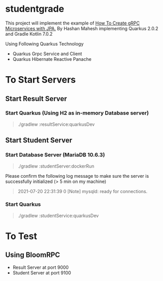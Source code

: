 # studentgrade
This project will implement the example of [How To Create gRPC Microservices with JPA.](https://medium.com/geekculture/how-to-create-grpc-microservices-with-jpa-b3e804b4d91e) By Hashan Mahesh implementing Quarkus 2.0.2 and Gradle Kotlin 7.0.2

Using Following Quarkus Technology
* Quarkus Grpc Service and Client
* Quarkus Hibernate Reactive Panache

# To Start Servers
## Start Result Server 
### Start Quarkus (Using H2 as in-memory Database server)
> ./gradlew :resultService:quarkusDev

## Start Student Server
### Start Database Server (MariaDB 10.6.3)

> ./gradlew :studentServer:dockerRun

Please confirm the following log message to make sure the server is successfully initialized (> 5 min on my machine)

> 2021-07-20 22:31:39 0 [Note] mysqld: ready for connections.

### Start Quarkus
> ./gradlew :studentService:quarkusDev

# To Test
## Using BloomRPC
* Result Server at port 9000
* Student Server at port 9100
